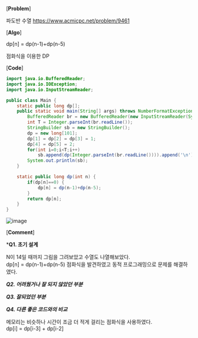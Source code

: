 
[**Problem**]

파도반 수열  https://www.acmicpc.net/problem/9461

[**Algo**]

dp[n] = dp(n-1)+dp(n-5)

점화식을 이용한 DP

[**Code**]
```java
import java.io.BufferedReader;
import java.io.IOException;
import java.io.InputStreamReader;

public class Main {
	static public long dp[]; 
	public static void main(String[] args) throws NumberFormatException, IOException {
		BufferedReader br = new BufferedReader(new InputStreamReader(System.in));	
		int T = Integer.parseInt(br.readLine());
		StringBuilder sb = new StringBuilder();
		dp = new long[101];
		dp[1] = dp[2] = dp[3] = 1;
		dp[4] = dp[5] = 2;
		for(int i=0;i<T;i++) 
			sb.append(dp(Integer.parseInt(br.readLine()))).append('\n');
		System.out.println(sb);
	}

	static public long dp(int n) {
		if(dp[n]==0) {
			dp[n] = dp(n-1)+dp(n-5);
		}
		return dp[n];
	}
}
````
![image](https://user-images.githubusercontent.com/49296139/139594541-94ff47a3-e016-41f7-aa4a-7a11efb3a349.png)

[**Comment**]

***Q1. 초기 설계**

N이 14일 때까지 그림을 그려보았고 수열도 나열해보았다. <br>
dp[n] = dp(n-1)+dp(n-5) 점화식을 발견하였고 동적 프로그래밍으로 문제를 해결하였다. 

***Q2. 어려웠거나 잘 되지 않았던 부분***


***Q3. 잘되었던 부분***



***Q4. 다른 좋은 코드와의 비교***

메모리는 비슷하나 시간이 조금 더 적게 걸리는 점화식을 사용하였다. <br>
dp[i] = dp[i-3] + dp[i-2] <br>

